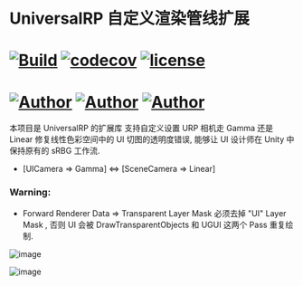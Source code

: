 # UniversalRP 自定义渲染管线扩展

# [![Build](https://github.com/penrose/penrose/actions/workflows/build.yml/badge.svg)](https://github.com/zhanglongfei/UniversalRP/actions/workflows/blank.yml) [![codecov](https://codecov.io/gh/zhanglongfei/UniversalRP/branch/Master/graph/badge.svg?token=8dhAVwcCYW)](https://codecov.io/gh/zhanglongfei/UniversalRP) [![license](https://img.shields.io/github/license/zhanglongfei/universalrp)](LICENSE)

# [![Author](https://img.shields.io/badge/Unity-2021.3.1f1c1-blue.svg "")](https://github.com/zhanglongfei/ "") [![Author](https://img.shields.io/badge/UniversalRP-12.1.6+-blue.svg "")](https://github.com/zhanglongfei/ "") [![Author](https://img.shields.io/badge/UGUI-v1.0-blue.svg "")](https://github.com/zhanglongfei/ "")

本项目是 UniversalRP 的扩展库 支持自定义设置 URP 相机走 Gamma 还是 Linear 修复线性色彩空间中的 UI 切图的透明度错误,
能够让 UI 设计师在 Unity 中保持原有的 sRBG 工作流.

* [UICamera => Gamma]    <=>   [SceneCamera => Linear]

### Warning:
* Forward Renderer Data => Transparent Layer Mask 必须去掉 "UI" Layer Mask , 否则 UI 会被 DrawTransparentObjects 和 UGUI 这两个 Pass 重复绘制.

![image](https://user-images.githubusercontent.com/10047133/175798854-85108a5d-2dd0-4253-85fc-d7c092c434b4.png)

![image](https://user-images.githubusercontent.com/10047133/175798862-329777ef-6fad-4f26-98f4-14b4b8f9167b.png)
